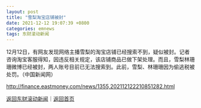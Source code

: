 ```yaml
---
layout: post
title: "雪梨淘宝店铺被封"
date: 2021-12-12 19:07:39 +0800
categories: emnews
tags: 东财滚动新闻
---
```


12月12日，有网友发现网络主播雪梨的淘宝店铺已经搜索不到，疑似被封。记者咨询淘宝客服得知，因违反相关规定，该店铺商品已做下架处理。而且，雪梨林珊珊微博已经被封，两人账号目前已无法搜索到。此前，雪梨、林珊珊因为偷逃税被处罚。（中国新闻网）

<http://finance.eastmoney.com/news/1355,202112122210851282.html>

[返回东财滚动新闻](//finews.withounder.com/emnews/)｜[返回首页](//finews.withounder.com/)